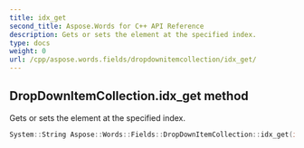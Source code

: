 ```yaml
---
title: idx_get
second_title: Aspose.Words for C++ API Reference
description: Gets or sets the element at the specified index. 
type: docs
weight: 0
url: /cpp/aspose.words.fields/dropdownitemcollection/idx_get/
---
```

## DropDownItemCollection.idx_get method


Gets or sets the element at the specified index.

```cpp
System::String Aspose::Words::Fields::DropDownItemCollection::idx_get(int32_t index)
```

